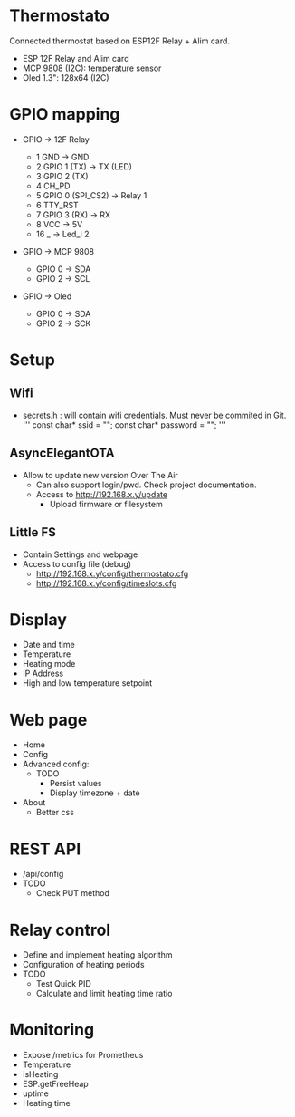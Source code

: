 # Thermostato
Connected thermostat based on ESP12F Relay + Alim card.

- ESP 12F Relay and Alim card
- MCP 9808 (I2C): temperature sensor
- Oled 1.3": 128x64 (I2C)

# GPIO mapping
- GPIO -> 12F Relay
  - 1 GND -> GND
  - 2 GPIO 1 (TX) -> TX (LED)
  - 3 GPIO 2 (TX)
  - 4 CH_PD
  - 5 GPIO 0 (SPI_CS2) -> Relay 1
  - 6 TTY_RST
  - 7 GPIO 3 (RX) -> RX
  - 8 VCC -> 5V
  - 16 _ -> Led_i 2

- GPIO -> MCP 9808
  - GPIO 0 -> SDA
  - GPIO 2 -> SCL

- GPIO -> Oled
  - GPIO 0 -> SDA
  - GPIO 2 -> SCK

# Setup
## Wifi
- secrets.h : will contain wifi credentials. Must never be commited in Git.
'''
const char* ssid = "";
const char* password = "";
'''

## AsyncElegantOTA
- Allow to update new version Over The Air
  - Can also support login/pwd. Check project documentation.
  - Access to http://192.168.x.y/update
    - Upload firmware or filesystem


## Little FS
- Contain Settings and webpage
- Access to config file (debug)
  - http://192.168.x.y/config/thermostato.cfg
  - http://192.168.x.y/config/timeslots.cfg

# Display
- Date and time
- Temperature
- Heating mode
- IP Address
- High and low temperature setpoint

# Web page
- Home
- Config
- Advanced config: 
  - TODO
    - Persist values
    - Display timezone + date
- About
  - Better css

# REST API
- /api/config
- TODO
  - Check PUT method

# Relay control
- Define and implement heating algorithm
- Configuration of heating periods
- TODO
  - Test Quick PID
  - Calculate and limit heating time ratio

# Monitoring
  - Expose /metrics for Prometheus
  - Temperature
  - isHeating
  - ESP.getFreeHeap
  - uptime
  - Heating time

